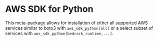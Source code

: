 # AWS SDK for Python

This meta-package allows for installation of either all supported AWS
services similar to boto3 with `aws_sdk_python[all]` or a select subset
of services with `aws_sdk_python[bedrock_runtime,...]`.
